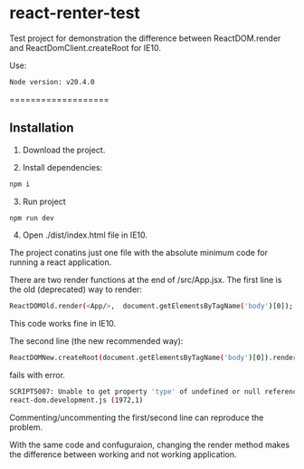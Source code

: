 # react-renter-test

Test project for demonstration the difference between ReactDOM.render and ReactDomClient.createRoot
for IE10.

Use:
```sh
Node version: v20.4.0
```

===================
## Installation

1. Download the project.

2. Install dependencies:

```sh
npm i
```

3. Run project

```sh
npm run dev
```

4. Open ./dist/index.html file in IE10.


The project conatins just one file with the absolute minimum code for running a react application.

There are two render functions at the end of /src/App.jsx. 
The first line is the old (deprecated) way to render:

```sh
ReactDOMOld.render(<App/>,	document.getElementsByTagName('body')[0]);
```
This code works fine in IE10.


The second line (the new recommended way):
```sh
ReactDOMNew.createRoot(document.getElementsByTagName('body')[0]).render(<App/>);
```
fails with error.

```sh
SCRIPT5007: Unable to get property 'type' of undefined or null reference
react-dom.development.js (1972,1)
```


Commenting/uncommenting the first/second line can reproduce the problem.

With the same code and confuguraion, changing the render method makes the difference between working and not working application.


